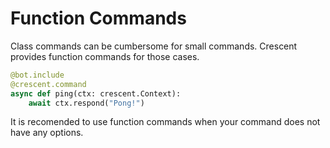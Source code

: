 # Function Commands

Class commands can be cumbersome for small commands. Crescent provides function
commands for those cases.

```python
@bot.include
@crescent.command
async def ping(ctx: crescent.Context):
    await ctx.respond("Pong!")
```

It is recomended to use function commands when your command does not have any options.
